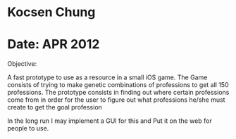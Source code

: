 # Kocsen Chung
# Date: APR 2012

Objective: 

A fast prototype to use as a resource in a small iOS game. The
Game consists of trying to make genetic combinations of professions
to get all 150 professions.
The prototype consists in finding out where certain professions
come from in order for the user to figure out what professions 
he/she must create to get the goal profession

In the long run I may implement a GUI for this and 
Put it on the web for people to use.
